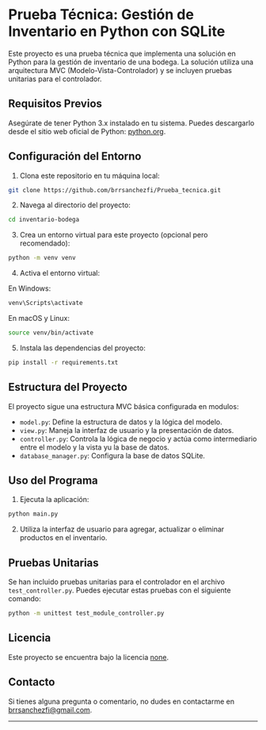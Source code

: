 

# Prueba Técnica: Gestión de Inventario en Python con SQLite

Este proyecto es una prueba técnica que implementa una solución en Python para la gestión de inventario de una bodega. La solución utiliza una arquitectura MVC (Modelo-Vista-Controlador) y se incluyen pruebas unitarias para el controlador.

## Requisitos Previos

Asegúrate de tener Python 3.x instalado en tu sistema. Puedes descargarlo desde el sitio web oficial de Python: [python.org](https://www.python.org/downloads/).

## Configuración del Entorno

1. Clona este repositorio en tu máquina local:

```bash
git clone https://github.com/brrsanchezfi/Prueba_tecnica.git
```

2. Navega al directorio del proyecto:

```bash
cd inventario-bodega
```

3. Crea un entorno virtual para este proyecto (opcional pero recomendado):

```bash
python -m venv venv
```

4. Activa el entorno virtual:

En Windows:

```bash
venv\Scripts\activate
```

En macOS y Linux:

```bash
source venv/bin/activate
```

5. Instala las dependencias del proyecto:

```bash
pip install -r requirements.txt
```

## Estructura del Proyecto

El proyecto sigue una estructura MVC básica configurada en modulos:

- `model.py`: Define la estructura de datos y la lógica del modelo.
- `view.py`: Maneja la interfaz de usuario y la presentación de datos.
- `controller.py`: Controla la lógica de negocio y actúa como intermediario entre el modelo y la vista yu la base de datos.
- `database_manager.py`: Configura la base de datos SQLite.

## Uso del Programa

1. Ejecuta la aplicación:

```bash
python main.py
```

2. Utiliza la interfaz de usuario para agregar, actualizar o eliminar productos en el inventario.

## Pruebas Unitarias

Se han incluido pruebas unitarias para el controlador en el archivo `test_controller.py`. Puedes ejecutar estas pruebas con el siguiente comando:

```bash
python -m unittest test_module_controller.py
```


## Licencia

Este proyecto se encuentra bajo la licencia [none](LICENSE).

## Contacto

Si tienes alguna pregunta o comentario, no dudes en contactarme en [brrsanchezfi@gmail.com](mailto:tu@email.com).

---




